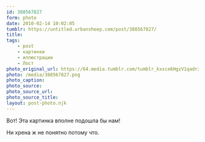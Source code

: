 ```yaml
---
id: 388567827
form: photo
date: 2010-02-14 10:02:05
tumblr: https://untitled.urbansheep.com/post/388567827/
title:
tags:
    - post
    - картинки
    - иллюстрации
    - Лост
photo_original_url: https://64.media.tumblr.com/tumblr_kxsce6HgzV1qadrzko1_640.png
photo: /media/388567827.png
photo_caption: 
photo_source:
photo_source_url:
photo_source_title:
layout: post-photo.njk
---
```


<p>Вот! Эта картинка вполне подошла бы нам!</p>

<p>Ни хрена ж не понятно потому что.</p>
